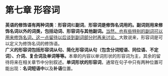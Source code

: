 # 第七章 形容词

<b>**英语的修饰语**有两种词类</b>：**形容词**和**副词**。<b>**形容词**是修饰**名词**用的。**副词**则用来修饰**名词以外的词类**，包括**动词**、**形容词**与**其他副词**。</b><u>当然，也有些特别的副词可以用来修饰名词，这一点留待以后谈到副词部分时再来讨论。</u>大致说来，形容词是可以定义为修饰名词的修饰语。  
<b>广义的形容词包括形容词从句、简化形容词从句（包含分词短语、同位语、不定词）、介词、复合词及单词等等。</b>本章的内容以单词形状的形容词为主，其余的留待将来在相关章节中分别叙述。**单词形状的形容词**，通常在句子中只有两种位置可能出现：<b>名词短语中</b>以及<b>补语</b>位置。